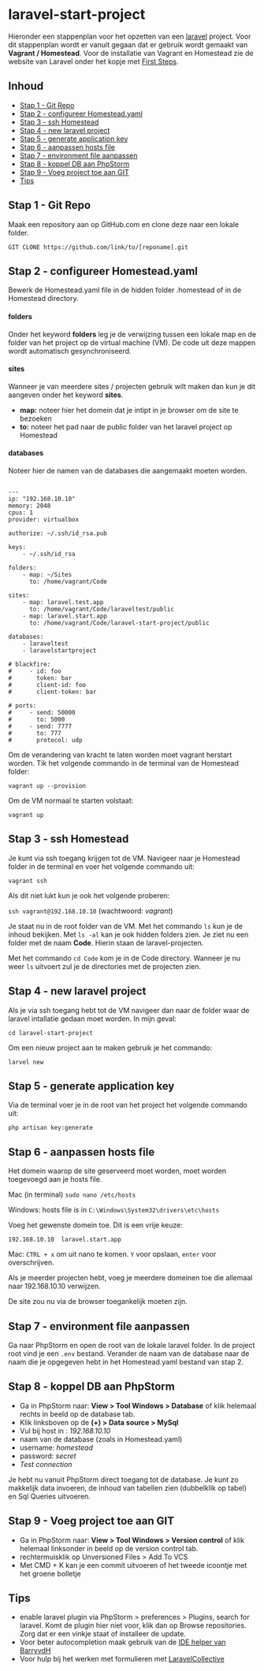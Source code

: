 # laravel-start-project

Hieronder een stappenplan voor het opzetten van een [laravel](https://laravel.com/docs/5.5) project.
Voor dit stappenplan wordt er vanuit gegaan dat er gebruik wordt gemaakt van 
**Vagrant / Homestead**. Voor de installatie van Vagrant en Homestead zie de website van Laravel 
onder het kopje met [First Steps](https://laravel.com/docs/5.5/homestead#first-steps).

## Inhoud
  * [Stap 1 - Git Repo](#chapter-1)
  * [Stap 2 - configureer Homestead.yaml](#chapter-2)
  * [Stap 3 - ssh Homestead](#chapter-3)
  * [Stap 4 - new laravel project](#chapter-4)
  * [Stap 5 - generate application key](#chapter-5)
  * [Stap 6 - aanpassen hosts file](#chapter-6)
  * [Stap 7 - environment file aanpassen](#chapter-7)
  * [Stap 8 - koppel DB aan PhpStorm](#chapter-8)
  * [Stap 9 - Voeg project toe aan GIT](#chapter-9)
  * [Tips](#chapter-10)

<a id="chapter-1"></a>
## Stap 1 - Git Repo 
Maak een repository aan op GitHub.com
en clone deze naar een lokale folder. 

`GIT CLONE https://github.com/link/to/[reponame].git`

<a id="chapter-2"></a>
## Stap 2 - configureer Homestead.yaml

Bewerk de Homestead.yaml file in de hidden folder .homestead of in de Homestead directory.

#### folders
Onder het keyword **folders** leg je de verwijzing tussen een lokale map en de folder 
van het project op de virtual machine (VM). De code uit deze mappen wordt automatisch gesynchroniseerd.

#### sites
Wanneer je van meerdere sites / projecten gebruik wilt maken dan kun je dit aangeven onder het 
keyword **sites**. 
* **map:** noteer hier het domein dat je intipt in je browser om de site te bezoeken
* **to:** noteer het pad naar de public folder van het laravel project op Homestead

#### databases
Noteer hier de namen van de databases die aangemaakt moeten worden.
 
```

---
ip: "192.168.10.10"
memory: 2048
cpus: 1
provider: virtualbox

authorize: ~/.ssh/id_rsa.pub

keys:
    - ~/.ssh/id_rsa

folders:
    - map: ~/Sites
      to: /home/vagrant/Code

sites:
    - map: laravel.test.app
      to: /home/vagrant/Code/laraveltest/public
    - map: laravel.start.app
      to: /home/vagrant/Code/laravel-start-project/public

databases:
    - laraveltest
    - laravelstartproject

# blackfire:
#     - id: foo
#       token: bar
#       client-id: foo
#       client-token: bar

# ports:
#     - send: 50000
#       to: 5000
#     - send: 7777
#       to: 777
#       protocol: udp
```

Om de verandering van kracht te laten worden moet vagrant herstart worden. Tik het volgende commando in de terminal van de Homestead folder:

`vagrant up --provision` 

Om de VM normaal te starten volstaat:

`vagrant up`

<a id="chapter-3"></a>
## Stap 3 - ssh Homestead

Je kunt via ssh toegang krijgen tot de VM. Navigeer naar je Homestead folder in de terminal en voer het volgende commando uit:

`vagrant ssh`

Als dit niet lukt kun je ook het volgende proberen: 

`ssh vagrant@192.168.10.10` (wachtwoord: _vagrant_)

Je staat nu in de root folder van de VM. Met het commando `ls` kun je de inhoud bekijken. Met `ls -al` kan je ook hidden folders zien. 
Je ziet nu een folder met de naam **Code**. Hierin staan de laravel-projecten. 

Met het commando `cd Code` kom je in de Code directory. Wanneer je nu weer `ls` uitvoert zul je de directories met de projecten zien. 

<a id="chapter-4"></a>
## Stap 4 - new laravel project

Als je via ssh toegang hebt tot de VM
navigeer dan naar de folder waar de laravel intallatie gedaan moet worden. In mijn geval: 

`cd laravel-start-project`

Om een nieuw project aan te maken gebruik je het commando: 

`larvel new`

<a id="chapter-5"></a>
## Stap 5 - generate application key

Via de terminal voer je in de root van het project het volgende commando uit: 

`php artisan key:generate`

<a id="chapter-6"></a>
## Stap 6 - aanpassen hosts file

Het domein waarop de site geserveerd moet worden, moet worden toegevoegd aan je hosts file. 

Mac (in terminal)
`sudo nano /etc/hosts`

Windows: hosts file is in `C:\Windows\System32\drivers\etc\hosts`

Voeg het gewenste domein toe. Dit is een vrije keuze: 

`192.168.10.10  laravel.start.app`

Mac: `CTRL + x` om uit nano te komen. `Y` voor opslaan, `enter` voor overschrijven.

Als je meerder projecten hebt, voeg je meerdere domeinen toe die allemaal naar 192.168.10.10 verwijzen.

De site zou nu via de browser toegankelijk moeten zijn. 

<a id="chapter-7"></a>
## Stap 7 - environment file aanpassen

Ga naar PhpStorm en open de root van de lokale laravel folder. In de project root vind je een `.env` bestand.
Verander de naam van de database naar de naam die je opgegeven hebt in het Homestead.yaml bestand van stap 2.

<a id="chapter-8"></a>
## Stap 8 - koppel DB aan PhpStorm

* Ga in PhpStorm naar: **View > Tool Windows > Database** of klik helemaal rechts in beeld op de database tab.
* Klik linksboven op de **(+) > Data source > MySql**
* Vul bij host in : _192.168.10.10_
* naam van de database (zoals in Homestead.yaml)
* username: _homestead_
* password: _secret_
* _Test connection_

Je hebt nu vanuit PhpStorm direct toegang tot de database. Je kunt zo makkelijk data invoeren, de inhoud van tabellen zien (dubbelklik op tabel) en Sql Queries uitvoeren. 

<a id="chapter-9"></a>
## Stap 9 - Voeg project toe aan GIT

* Ga in PhpStorm naar: **View > Tool Windows > Version control** of klik helemaal linksonder in beeld op de version control tab.
* rechtermuisklik op Unversioned Files > Add To VCS
* Met CMD + K kan je een commit uitvoeren of het tweede icoontje met het groene bolletje

<a id="chapter-10"></a>
## Tips
* enable laravel plugin via PhpStorm > preferences > Plugins, search for laravel. Komt de plugin hier niet voor, klik dan op Browse repositories. 
Zorg dat er een vinkje staat of installeer de update.
* Voor beter autocompletion maak gebruik van de [IDE helper van BarryvdH](https://github.com/barryvdh/laravel-ide-helper#phpstorm-meta-for-container-instances)
* Voor hulp bij het werken met formulieren met [LaravelCollective](https://laravelcollective.com/docs/5.4/html)

